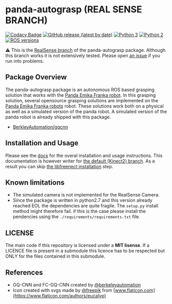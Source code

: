 # panda-autograsp (REAL SENSE BRANCH)

[![Codacy Badge](https://app.codacy.com/project/badge/Grade/087fda2f0f4c423cb561745ab7afdba7)](https://www.codacy.com/gh/rickstaa/panda-autograsp/dashboard?utm_source=github.com&utm_medium=referral&utm_content=rickstaa/panda-autograsp&utm_campaign=Badge_Grade)
[![GitHub release (latest by date)](https://img.shields.io/github/v/release/rickstaa/panda-autograsp)](https://github.com/rickstaa/panda-autograsp/releases)
[![Python 3](https://img.shields.io/badge/python%203-3.7%20%7C%203.6%20%7C%203.5-yellow.svg)](https://www.python.org/)
[![Python 2](https://img.shields.io/badge/python%202-2.7%20%7C%202.6%20%7C%202.5-brightgreen.svg)](https://www.python.org/)
[![ROS versions](https://img.shields.io/badge/ROS%20versions-Melodic%20%7C%20Kinectic-brightgreen)](https://wiki.ros.org)

:warning: This is the [RealSense branch](https://github.com/rickstaa/panda-autograsp/tree/melodic-devel-realsense) of the panda-autograsp package. Although this branch works it is not extensively tested. Please open [an issue](https://github.com/rickstaa/panda-autograsp/issues) if you run into problems.

## Package Overview

The panda-autograsp package is an autonomous ROS based grasping solution that works with the [Panda Emika Franka robot](https://www.franka.de/panda/). In this grasping solution, several opensource grasping solutions are implemented on the [Panda Emika Franka robots](https://www.franka.de/panda/) robot. These solutions work both on a physical as well as a simulated version of the panda robot. A simulated version of the panda robot is already shipped with this package.

-   [BerkleyAutomation/gqcnn](https://github.com/BerkeleyAutomation/gqcnn)

## Installation and Usage

Please see the [docs](https://rickstaa.github.io/panda-autograsp/) for the overal installation and usage instructions. This documentation is however writer for [the default (Kinect2) branch](https://github.com/rickstaa/panda-autograsp). As a result you can skip [the libfreenect installation](https://github.com/OpenKinect/libfreenect) step.

## Known limitations

-   The simulated camera is not implemented for the RealSense Camera.
-   Since the package is written in python2.7 and this version already reached EOL the dependencies are
    quite fragile. The `setup.py` install method might therefore fail. if this is the case please install
    the pendencies using the `./requirements/requirements.txt` file.

## LICENSE

The main code if this repository is licensed under a **MIT lisense**. If a LICENCE file is present in a submodule this licence has to be respected but ONLY for the files contained in this submodule.

## References

-   GQ-CNN and FC-GQ-CNN created by [@berkeleyautomation](https://berkeleyautomation.github.io/gqcnn)
-   Icon created with svgs made by [@freepik](https://www.freepik.com/) from [www.flaticon.com](https://www.flaticon.com/authors/eucalyp)
